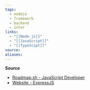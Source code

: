 ```yaml
---
tags:
  - nodejs
  - framework
  - backend
  - inter
links:
  - "[[Node.js]]"
  - "[[JavaScript]]"
  - "[[TypeScipt]]"
source:
aliases:
---
```

**Source**
- [Roadmap.sh - JavaScript Developer](https://roadmap.sh/javascript)
- [Website - ExpressJS](https://expressjs.com/)